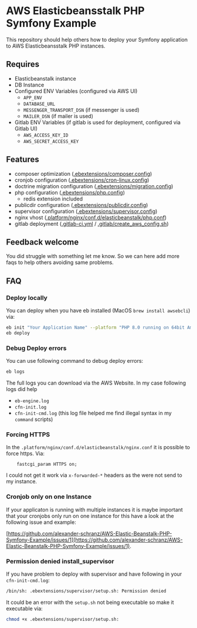 # AWS Elasticbeansstalk PHP Symfony Example

This repository should help others how to deploy your Symfony application to AWS Elasticbeansstalk PHP instances.

## Requires

 - Elasticbeanstalk instance
 - DB Instance
 - Configured ENV Variables (configured via AWS UI)
   - `APP_ENV`
   - `DATABASE_URL`
   - `MESSENGER_TRANSPORT_DSN` (if messenger is used)
   - `MAILER_DSN` (if mailer is used)
 - Gitlab ENV Variables (if gitlab is used for deployment, configured via Gitlab UI)
    - `AWS_ACCESS_KEY_ID`
    - `AWS_SECRET_ACCESS_KEY`

## Features

 - composer optimization ([.ebextensions/composer.config](.ebextensions/composer.config))
 - cronjob configuration ([.ebextensions/cron-linux.config](.ebextensions/cron-linux.config))
 - doctrine migration configuration ([.ebextensions/migration.config](.ebextensions/migration.config))
 - php configuration ([.ebextensions/php.config](.ebextensions/php.config))
   - redis extension included 
 - publicdir configuration ([.ebextensions/publicdir.config](.ebextensions/publicdir.config))
 - supervisor configuration ([.ebextensions/supervisor.config](.ebextensions/supervisor.config))
 - nginx vhost ([.platform/nginx/conf.d/elasticbeanstalk/php.conf](.platform/nginx/conf.d/elasticbeanstalk/php.conf))
 - gitlab deployment ([.gitlab-ci.yml](.gitlab-ci.yml) / [.gitlab/create_aws_config.sh](.gitlab/create_aws_config.sh))

## Feedback welcome

You did struggle with something let me know. So we can here add more faqs to help others avoiding same problems.

## FAQ

### Deploy locally

You can deploy when you have eb installed (MacOS `brew install awsebcli`) via:

```bash
eb init "Your Application Name" --platform "PHP 8.0 running on 64bit Amazon Linux 2" --region=eu-central-1 --profile=eb-cli
eb deploy
```

### Debug Deploy errors

You can use following command to debug deploy errors:

```bash
eb logs
```

The full logs you can download via the AWS Website. In my case following logs did help

 - `eb-engine.log`
 - `cfn-init.log`
 - `cfn-init-cmd.log` (this log file helped me find illegal syntax in my `command` scripts)

### Forcing HTTPS

In the `.platform/nginx/conf.d/elasticbeanstalk/nginx.conf` it is possible to force https.
Via: 

```nginx
    fastcgi_param HTTPS on;
```

I could not get it work via `x-forwarded-*` headers as the were not send to my instance.

### Cronjob only on one Instance

If your applicaton is running with multiple instances it is maybe important that your cronjobs
only run on one instance for this have a look at the following issue and example:

[https://github.com/alexander-schranz/AWS-Elastic-Beanstalk-PHP-Symfony-Example/issues/1](https://github.com/alexander-schranz/AWS-Elastic-Beanstalk-PHP-Symfony-Example/issues/1).

### Permission denied install_supervisor

If you have problem to deploy with supervisor and have following in your `cfn-init-cmd.log`:

```bash
/bin/sh: .ebextensions/supervisor/setup.sh: Permission denied
```

It could be an error with the `setup.sh` not being executable so make it executable via:

```bash
chmod +x .ebextensions/supervisor/setup.sh: 
```
